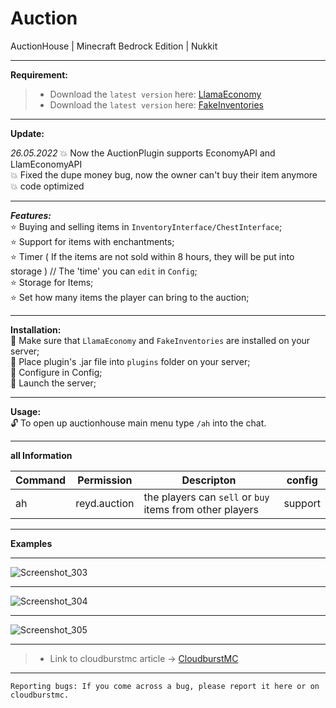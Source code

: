 # Auction
AuctionHouse | Minecraft Bedrock Edition | Nukkit

---
**Requirement:**<br />
> * Download the `latest version` here: [LlamaEconomy](https://cloudburstmc.org/resources/llamaeconomy.634/)
> * Download the `latest version` here: [FakeInventories](https://github.com/CloudburstMC/FakeInventories)

---
**Update:**<br/>

*26.05.2022*
:boom: Now the AuctionPlugin supports EconomyAPI and LlamEconomyAPI<br/>
:boom: Fixed the dupe money bug, now the owner can't buy their item anymore<br/>
:boom: code optimized<br/>

---

***Features:***<br />
:star: Buying and selling items in `InventoryInterface/ChestInterface`;<br />
:star: Support for items with enchantments;<br />
:star: Timer ( If the items are not sold within 8 hours, they will be put into storage ) // The 'time' you can `edit` in `Config`;<br />
:star: Storage for Items;<br />
:star: Set how many items the player can bring to the auction;<br />

---

**Installation:**<br />
:black_square_button: Make sure that `LlamaEconomy` and `FakeInventories` are installed on your server;<br />
:black_square_button: Place plugin's .jar file into `plugins` folder on your server;<br />
:black_square_button: Configure in Config;<br />
:black_square_button: Launch the server;<br />

---

**Usage:**<br />
:unlock: To open up auctionhouse main menu type `/ah` into the chat.<br />

---

**all Information**

| Command | Permission | Descripton | config |
| --- | ------|-----| -------|
|ah| reyd.auction |the players can `sell` or `buy` items from other players|support|

---

**Examples**

---

![Screenshot_303](https://user-images.githubusercontent.com/86683320/162412569-6b848e27-f8fe-4275-a877-fcc5ec297268.png)

---

![Screenshot_304](https://user-images.githubusercontent.com/86683320/162412657-545c5b21-6985-40a9-abfe-e0d37f8c25dc.png)

---

![Screenshot_305](https://user-images.githubusercontent.com/86683320/162412681-d89ca4cc-bb9e-4b6d-b509-52f2bb5b02b5.png)

---

> * Link to cloudburstmc article -> [CloudburstMC](https://cloudburstmc.org/resources/auctionhouse.796/)

---


```
Reporting bugs: If you come across a bug, please report it here or on cloudburstmc.
```
